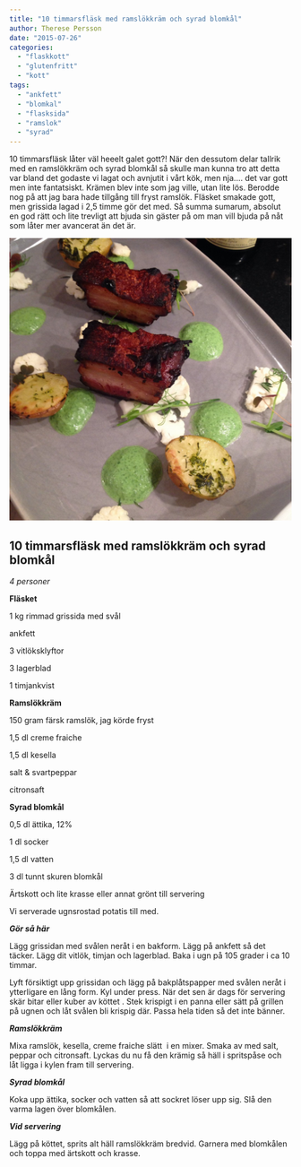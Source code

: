 ```yaml
---
title: "10 timmarsfläsk med ramslökkräm och syrad blomkål"
author: Therese Persson
date: "2015-07-26"
categories: 
  - "flaskkott"
  - "glutenfritt"
  - "kott"
tags: 
  - "ankfett"
  - "blomkal"
  - "flasksida"
  - "ramslok"
  - "syrad"
---
```


10 timmarsfläsk låter väl heeelt galet gott?! När den dessutom delar tallrik med en ramslökkräm och syrad blomkål så skulle man kunna tro att detta var bland det godaste vi lagat och avnjutit i vårt kök, men nja.... det var gott men inte fantatsiskt. Krämen blev inte som jag ville, utan lite lös. Berodde nog på att jag bara hade tillgång till fryst ramslök. Fläsket smakade gott, men grissida lagad i 2,5 timme gör det med. Så summa sumarum, absolut en god rätt och lite trevligt att bjuda sin gäster på om man vill bjuda på nåt som låter mer avancerat än det är.

![IMG_8207](/static/img/IMG_8207-1020x1020.jpg)

## 10 timmarsfläsk med ramslökkräm och syrad blomkål

_4 personer_

**Fläsket**

1 kg rimmad grissida med svål

ankfett

3 vitlöksklyftor

3 lagerblad

1 timjankvist

**Ramslökkräm**

150 gram färsk ramslök, jag körde fryst

1,5 dl creme fraiche

1,5 dl kesella

salt & svartpeppar

citronsaft

**Syrad blomkål**

0,5 dl ättika, 12%

1 dl socker

1,5 dl vatten

3 dl tunnt skuren blomkål

Ärtskott och lite krasse eller annat grönt till servering

Vi serverade ugnsrostad potatis till med.

_**Gör så här**_

Lägg grissidan med svålen neråt i en bakform. Lägg på ankfett så det täcker. Lägg dit vitlök, timjan och lagerblad. Baka i ugn på 105 grader i ca 10 timmar.

Lyft försiktigt upp grissidan och lägg på bakplåtspapper med svålen neråt i ytterligare en lång form. Kyl under press. När det sen är dags för servering skär bitar eller kuber av köttet . Stek krispigt i en panna eller sätt på grillen på ugnen och låt svålen bli krispig där. Passa hela tiden så det inte bänner.

_**Ramslökkräm**_

Mixa ramslök, kesella, creme fraiche slätt  i en mixer. Smaka av med salt, peppar och citronsaft. Lyckas du nu få den krämig så häll i spritspåse och låt ligga i kylen fram till servering.

_**Syrad blomkål**_

Koka upp ättika, socker och vatten så att sockret löser upp sig. Slå den varma lagen över blomkålen.

_**Vid servering**_

Lägg på köttet, sprits alt häll ramslökkräm bredvid. Garnera med blomkålen och toppa med ärtskott och krasse.
